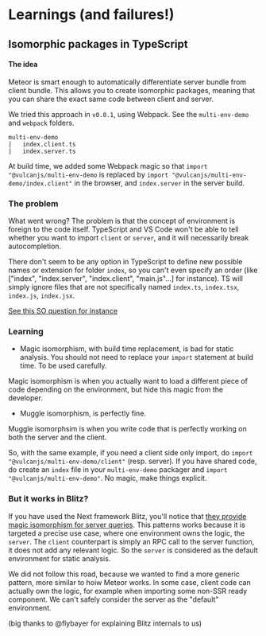 # Learnings (and failures!)

## Isomorphic packages in TypeScript

#### The idea

Meteor is smart enough to automatically differentiate server bundle from client bundle. This allows you to create isomorphic packages, meaning that you can share the exact same code between client and server.

We tried this approach in `v0.0.1`, using Webpack. See the `multi-env-demo` and `webpack` folders.

```
multi-env-demo
|   index.client.ts
|   index.server.ts
```

At build time, we added some Webpack magic so that `import "@vulcanjs/multi-env-demo` is replaced by `import "@vulcanjs/multi-env-demo/index.client"` in the browser, and `index.server` in the server build.

### The problem

What went wrong? The problem is that the concept of environment is foreign to the code itself. TypeScript and VS Code won't be able to tell whether you want to import `client` or `server`, and it will necessarily break autocompletion.

There don't seem to be any option in TypeScript to define new possible names or extension for folder `index`, so you can't even specify an order (like ["index", "index.server", "index.client", "main.js"...] for instance). TS will simply ignore files that are not specifically named `index.ts`, `index.tsx`, `index.js`, `index.jsx`.

[See this SO question for instance](https://stackoverflow.com/questions/61386301/webpack-metro-mainfiles-module-resolution-with-typescript)

### Learning

- Magic isomorphism, with build time replacement, is bad for static analysis. You should not need to replace your `import` statement at build time. To be used carefully.

Magic isomorphism is when you actually want to load a different piece of code depending on the environment, but hide this magic from the developer.

- Muggle isomorphism, is perfectly fine.

Muggle isomorphsim is when you write code that is perfectly working on both the server and the client.

So, with the same example, if you need a client side only import, do `import "@vulcanjs/multi-env-demo/client"` (resp. server). If you have shared code, do create an `index` file in your `multi-env-demo` packager and `import "@vulcanjs/multi-env-demo"`. No magic, make things explicit.

### But it works in Blitz?

If you have used the Next framework Blitz, you'll notice that [they provide magic isomorphism for server queries](https://github.com/blitz-js/blitz/blob/rfc-architecture/rfc-docs/01-architecture.md#c-how-the-heck-does-that-work). This patterns works because it is targeted a precise use case, where one environment owns the logic, the `server`. The `client` counterpart is simply an RPC call to the server function, it does not add any relevant logic. So the `server` is considered as the default environment for static analysis.

We did not follow this road, because we wanted to find a more generic pattern, more similar to hoiw Meteor works. In some case, client code can actually own the logic, for example when importing some non-SSR ready component. We can't safely consider the server as the "default" environment.

(big thanks to @flybayer for explaining Blitz internals to us)
